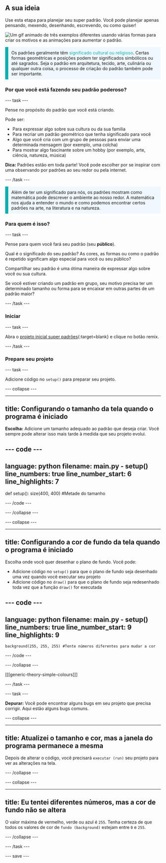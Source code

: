 ## A sua ideia

Use esta etapa para planejar seu super padrão. Você pode planejar apenas pensando, mexendo, desenhando, escrevendo, ou como quiser!

![Um gif animado de três exemplos diferentes usando várias formas para criar os motivos e as animações para aumentar o padrão.](images/ideas-1.gif)

<p style="border-left: solid; border-width:10px; border-color: #0faeb0; background-color: aliceblue; padding: 10px;">Os padrões geralmente têm <span style="color: #0faeb0">significado cultural ou religioso</span>. Certas formas geométricas e posições podem ter significados simbólicos ou até sagrados. Seja o padrão em arquitetura, tecido, arte, culinária ou qualquer outra coisa, o processo de criação do padrão também pode ser importante.</p>

### Por que você está fazendo seu padrão poderoso?

--- task ---

Pense no propósito do padrão que você está criando.

Pode ser:
- Para expressar algo sobre sua cultura ou da sua familia
- Para recriar um padrão geométrico que tenha significado para você
- Algo que você cria com um grupo de pessoas para enviar uma determinada mensagem (por exemplo, uma colcha)
- Para mostrar algo fascinante sobre um hobby (por exemplo, arte, ciência, natureza, música)

**Dica:** Padrões estão em toda parte! Você pode escolher por se inspirar com uma observando por padrões ao seu redor ou pela internet.

--- /task ---

<p style="border-left: solid; border-width:10px; border-color: #0faeb0; background-color: aliceblue; padding: 10px;">Além de ter um significado para nós, os padrões mostram como matemática pode descrever o ambiente ao nosso redor. A matemática nos ajuda a entender o mundo e como podemos encontrar certos padrões na arte, na literatura e na natureza. </p>

### Para quem é isso?

--- task ---

Pense para quem você fará seu padrão (seu **público**).

Qual é o significado do seu padrão? As cores, as formas ou como o padrão é repetido significam algo especial para você ou seu público?

Compartilhar seu padrão é uma ótima maneira de expressar algo sobre você ou sua cultura.

Se você estiver criando um padrão em grupo, seu motivo precisa ter um determinado tamanho ou forma para se encaixar em outras partes de um padrão maior?

--- /task ---

### Iniciar

--- task ---

Abra o [projeto inicial super padrões](https://trinket.io/python/3e977a394d){:target=blank} e clique no botão remix.

--- /task ---

### Prepare seu projeto

--- task ---

Adicione código no `setup()` para preparar seu projeto.

--- collapse ---

---
title: Configurando o tamanho da tela quando o programa é iniciado
---

**Escolha:** Adicione um tamanho adequado ao padrão que deseja criar. Você sempre pode alterar isso mais tarde à medida que seu projeto evolui.

--- code ---
---
language: python
filename: main.py - setup()
line_numbers: true
line_number_start: 6
line_highlights: 7
---
def setup():
    size(400, 400) #Metade do tamanho 

--- /code ---

--- /collapse ---

--- collapse ---

---
title: Configurando a cor de fundo da tela quando o programa é iniciado
---

Escolha onde você quer desenhar o plano de fundo. Você pode:
+ Adicione código no `setup()` para que o plano de fundo seja desenhado uma vez quando você executar seu projeto
+ Adicione código no `draw()` para que o plano de fundo seja redesenhado toda vez que a função `draw()` for executada

--- code ---
---
language: python
filename: main.py - setup()
line_numbers: true
line_number_start: 9
line_highlights: 9
---
    background(255, 255, 255) #Tente números diferentes para mudar a cor 

--- /code ---

--- /collapse ---

[[[generic-theory-simple-colours]]]

--- /task ---

--- task ---

**Depurar:** Você pode encontrar alguns bugs em seu projeto que precisa corrigir. Aqui estão alguns bugs comuns.

--- collapse ---

---
title: Atualizei o tamanho e cor, mas a janela do programa permanece a mesma
---

Depois de alterar o código, você precisará `executar (run)` seu projeto para ver as alterações na tela.

--- /collapse ---

--- collapse ---

---
title: Eu tentei diferentes números, mas a cor de fundo não se altera
---

O valor máxima de vermelho, verde ou azul é `255`. Tenha certeza de que todos os valores de cor de `fundo (background)` estejam entre `0` e `255`.

--- /collapse ---

--- /task ---


--- save ---
